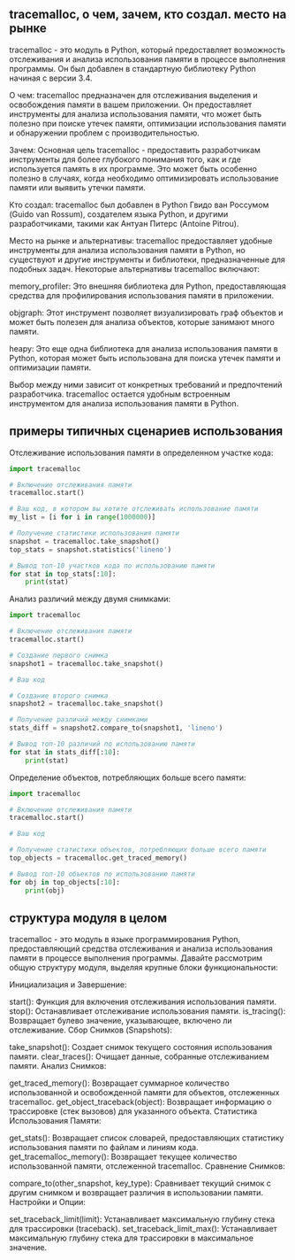 ## tracemalloc, о чем, зачем, кто создал. место на рынке

tracemalloc - это модуль в Python, который предоставляет возможность отслеживания и анализа использования памяти в процессе выполнения программы. Он был добавлен в стандартную библиотеку Python начиная с версии 3.4.

О чем:
tracemalloc предназначен для отслеживания выделения и освобождения памяти в вашем приложении. Он предоставляет инструменты для анализа использования памяти, что может быть полезно при поиске утечек памяти, оптимизации использования памяти и обнаружении проблем с производительностью.

Зачем:
Основная цель tracemalloc - предоставить разработчикам инструменты для более глубокого понимания того, как и где используется память в их программе. Это может быть особенно полезно в случаях, когда необходимо оптимизировать использование памяти или выявить утечки памяти.

Кто создал:
tracemalloc был добавлен в Python Гвидо ван Россумом (Guido van Rossum), создателем языка Python, и другими разработчиками, такими как Антуан Питерс (Antoine Pitrou).

Место на рынке и альтернативы:
tracemalloc предоставляет удобные инструменты для анализа использования памяти в Python, но существуют и другие инструменты и библиотеки, предназначенные для подобных задач. Некоторые альтернативы tracemalloc включают:

memory_profiler: Это внешняя библиотека для Python, предоставляющая средства для профилирования использования памяти в приложении.

objgraph: Этот инструмент позволяет визуализировать граф объектов и может быть полезен для анализа объектов, которые занимают много памяти.

heapy: Это еще одна библиотека для анализа использования памяти в Python, которая может быть использована для поиска утечек памяти и оптимизации памяти.

Выбор между ними зависит от конкретных требований и предпочтений разработчика. tracemalloc остается удобным встроенным инструментом для анализа использования памяти в Python.

## примеры типичных сценариев использования

Отслеживание использования памяти в определенном участке кода:
```python
import tracemalloc

# Включение отслеживания памяти
tracemalloc.start()

# Ваш код, в котором вы хотите отслеживать использование памяти
my_list = [i for i in range(1000000)]

# Получение статистики использования памяти
snapshot = tracemalloc.take_snapshot()
top_stats = snapshot.statistics('lineno')

# Вывод топ-10 участков кода по использованию памяти
for stat in top_stats[:10]:
    print(stat)
```

Анализ различий между двумя снимками:
```python
import tracemalloc

# Включение отслеживания памяти
tracemalloc.start()

# Создание первого снимка
snapshot1 = tracemalloc.take_snapshot()

# Ваш код

# Создание второго снимка
snapshot2 = tracemalloc.take_snapshot()

# Получение различий между снимками
stats_diff = snapshot2.compare_to(snapshot1, 'lineno')

# Вывод топ-10 различий по использованию памяти
for stat in stats_diff[:10]:
    print(stat)
```

Определение объектов, потребляющих больше всего памяти:
```python
import tracemalloc

# Включение отслеживания памяти
tracemalloc.start()

# Ваш код

# Получение статистики объектов, потребляющих больше всего памяти
top_objects = tracemalloc.get_traced_memory()

# Вывод топ-10 объектов по использованию памяти
for obj in top_objects[:10]:
    print(obj)
```

##  структура модуля в целом
tracemalloc - это модуль в языке программирования Python, предоставляющий средства отслеживания и анализа использования памяти в процессе выполнения программы. Давайте рассмотрим общую структуру модуля, выделяя крупные блоки функциональности:

Инициализация и Завершение:

start(): Функция для включения отслеживания использования памяти.
stop(): Останавливает отслеживание использования памяти.
is_tracing(): Возвращает булево значение, указывающее, включено ли отслеживание.
Сбор Снимков (Snapshots):

take_snapshot(): Создает снимок текущего состояния использования памяти.
clear_traces(): Очищает данные, собранные отслеживанием памяти.
Анализ Снимков:

get_traced_memory(): Возвращает суммарное количество использованной и освобожденной памяти для объектов, отслеженных tracemalloc.
get_object_traceback(object): Возвращает информацию о трассировке (стек вызовов) для указанного объекта.
Статистика Использования Памяти:

get_stats(): Возвращает список словарей, предоставляющих статистику использования памяти по файлам и линиям кода.
get_tracemalloc_memory(): Возвращает текущее количество использованной памяти, отслеженной tracemalloc.
Сравнение Снимков:

compare_to(other_snapshot, key_type): Сравнивает текущий снимок с другим снимком и возвращает различия в использовании памяти.
Настройки и Опции:

set_traceback_limit(limit): Устанавливает максимальную глубину стека для трассировки (traceback).
set_traceback_limit_max(): Устанавливает максимальную глубину стека для трассировки в максимальное значение.

